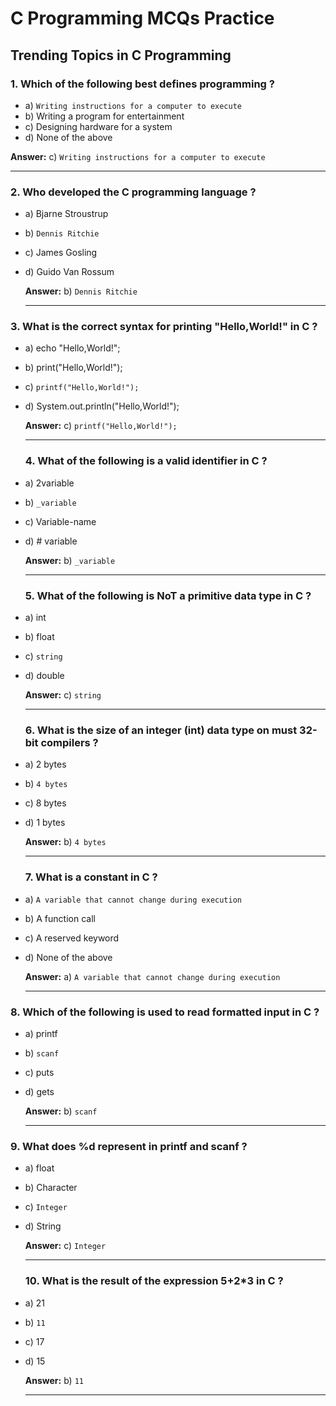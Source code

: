 # C Programming MCQs Practice

## Trending Topics in C Programming

### 1. Which of the following best defines programming ?
- a) `Writing instructions for a computer to execute` 
- b) Writing a program for entertainment  
- c) Designing hardware for a system 
- d) None of the above

**Answer:** c) `Writing instructions for a computer to execute` 

---

### 2. Who developed the C programming language ?
- a) Bjarne Stroustrup
- b) `Dennis Ritchie`
- c) James Gosling
- d) Guido Van Rossum

  **Answer:** b) `Dennis Ritchie `

  ---
  
### 3. What is the correct syntax for printing "Hello,World!" in C ?
- a) echo "Hello,World!";
- b) print("Hello,World!");
- c) `printf("Hello,World!");`
- d) System.out.println("Hello,World!");

  **Answer:** c) `printf("Hello,World!");` 

  ---

  ### 4. What of the following is a valid identifier in C ?
- a) 2variable
- b) `_variable`
- c) Variable-name
- d) # variable

  **Answer:** b) `_variable` 

  ---

  ### 5. What of the following is NoT a primitive data type in C ?
- a) int
- b) float
- c) `string`
- d) double

  **Answer:** c) `string` 

  ---

  ### 6. What is the size of an integer (int) data type on must 32-bit compilers ?
- a) 2 bytes
- b) `4 bytes`
- c) 8 bytes
- d) 1 bytes

  **Answer:** b) `4 bytes`

  ---

  ### 7. What is a constant in C ?
- a) `A variable that cannot change during execution`
- b) A function call
- c) A reserved keyword
- d) None of the above

  **Answer:** a) `A variable that cannot change during execution`

  ---

 ### 8. Which of the following is used to read formatted input in C ?
- a) printf
- b) `scanf`
- c) puts
- d) gets

  **Answer:** b) `scanf`

  ---

 ### 9. What does %d represent in printf and scanf ?
- a) float
- b) Character
- c) `Integer`
- d) String

  **Answer:** c) `Integer`

  ---

  ### 10. What is the result of the expression 5+2*3 in C ?
- a) 21
- b) `11`
- c) 17
- d) 15

  **Answer:** b) `11`

  ---
